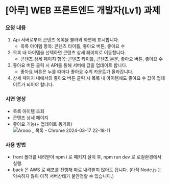 # [아루] WEB 프론트엔드 개발자(Lv1) 과제

### 요청 내용
1. Api 서버로부터 콘텐츠 목록을 불러와 화면에 표시합니다.
    - 목록 아이템 항목: 콘텐츠 타이틀, 좋아요 버튼, 좋아요 수
2. 목록 내 아이템을 선택하면 콘텐츠 상세 페이지로 이동합니다.
    - 콘텐츠 상세 페이지 항목: 콘텐츠 타이틀, 콘텐츠 본문, 좋아요 버튼, 좋아요 수
3. 좋아요 버튼 클릭 시 API를 통해 서버에 값을 업데이트 합니다.
    - 좋아요 버튼은 누를 때마다 좋아요 수의 카운트가 올라갑니다.
4. 상세 페이지 내에서의 좋아요 버튼 클릭 시 목록 내 아이템에도 좋아요 수 값이 업데이트가 되어야 합니다.


### 시연 영상
- 목록 아이템 조회
- 콘텐츠 상세 페이지
- 좋아요 기능(+ 업데이트 동기화)  
![Arooo _ 목록 - Chrome 2024-03-17 22-18-11](https://github.com/yngjnhykk/Arooo-project/assets/143480840/745a42de-5d97-4ac4-a626-bbc031dedf38)


### 사용 방법

- front 폴더를 내려받아 npm i 로 패키지 설치 후, npm run dev 로 로컬환경에서 실행.
- back 은 AWS 로 배포를 진행해 따로 내려받지 않아도 됩니다.
(아직 Node.js 는 익숙하지 않아 아직 서버상태가 불안정할 수 있습니다.) 
